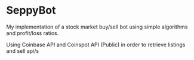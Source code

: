 # SeppyBot
My implementation of a stock market buy/sell bot using simple algorithms and profit/loss ratios.


Using Coinbase API and Coinspot API (Public) in order to retrieve listings and sell api/s

